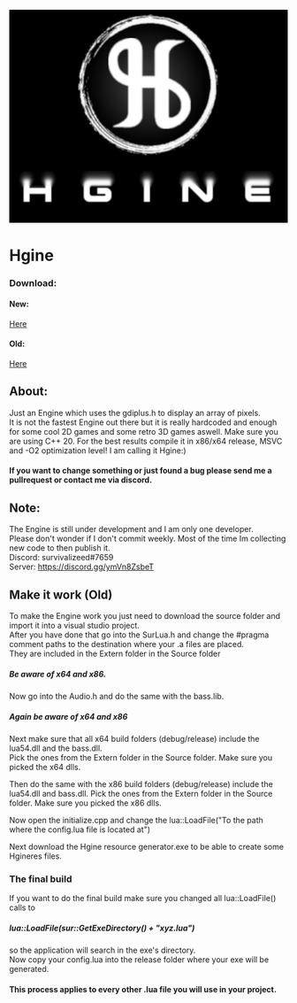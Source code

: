 ![nope](https://github.com/survivalizeed/Hgine/blob/master/Res/HgineSplashGithub.png?raw=true)
# Hgine
### Download:  
#### New: 
<a href="https://minhaskamal.github.io/DownGit/#/home?url=https://github.com/survivalizeed/Hgine/tree/master/New%20Source">Here</a> 
#### Old: 
<a href="https://minhaskamal.github.io/DownGit/#/home?url=https://github.com/survivalizeed/Hgine/tree/master/Source">Here</a> 
## About:

Just an Engine which uses the gdiplus.h to display an array of pixels.  
It is not the fastest Engine out there but it is really hardcoded and enough for some cool 2D games and some retro 3D games aswell.
Make sure you are using C++ 20. For the best results compile it in x86/x64 release, MSVC and -O2 optimization level!  I am calling it Hgine:)  

#### If you want to change something or just found a bug please send me a pullrequest or contact me via discord.

## Note:   
The Engine is still under development and I am only one developer.  
Please don't wonder if I don't commit weekly.
Most of the time Im collecting new code to then publish it.  
Discord: survivalizeed#7659  
Server: https://discord.gg/ymVn8ZsbeT


## Make it work (Old)
To make the Engine work you just need to download the source folder and import it into a visual studio project.  
After you have done that go into the SurLua.h and change the #pragma comment paths to the destination where your .a files are placed.  
They are included in the Extern folder in the Source folder 
##### Be aware of x64 and x86.  
Now go into the Audio.h and do the same with the bass.lib.  
##### Again be aware of x64 and x86
Next make sure that all x64 build folders (debug/release) include the lua54.dll and the bass.dll.  
Pick the ones from the Extern folder in the Source folder. Make sure you picked the x64 dlls.  
  
Then do the same with the x86 build folders (debug/release) include the lua54.dll and bass.dll.
Pick the ones from the Extern folder in the Source folder. Make sure you picked the x86 dlls.  

Now open the initialize.cpp and change the lua::LoadFile("To the path where the config.lua file is located at")  

Next download the Hgine resource generator.exe to be able to create some Hgineres files.  

### The final build
If you want to do the final build make sure you changed all lua::LoadFile() calls to 
##### lua::LoadFile(sur::GetExeDirectory() + "xyz.lua")  
so the application will search in the exe's directory.  
Now copy your config.lua into the release folder where your exe will be generated.  
#### This process applies to every other .lua file you will use in your project.



